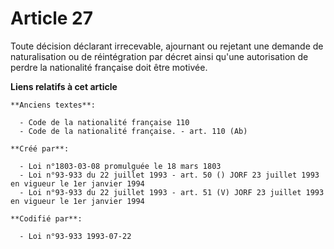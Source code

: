 # Article 27

Toute décision déclarant irrecevable, ajournant ou rejetant une demande de naturalisation ou de réintégration par décret
ainsi qu'une autorisation de perdre la nationalité française doit être motivée.

**Liens relatifs à cet article**

	**Anciens textes**:

	  - Code de la nationalité française 110
	  - Code de la nationalité française. - art. 110 (Ab)

	**Créé par**:

	  - Loi n°1803-03-08 promulguée le 18 mars 1803
	  - Loi n°93-933 du 22 juillet 1993 - art. 50 () JORF 23 juillet 1993 en vigueur le 1er janvier 1994
	  - Loi n°93-933 du 22 juillet 1993 - art. 51 (V) JORF 23 juillet 1993 en vigueur le 1er janvier 1994

	**Codifié par**:

	  - Loi n°93-933 1993-07-22
